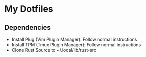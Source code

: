 # My Dotfiles

## Dependencies
- Install Plug (Vim Plugin Manager): Follow normal instructions
- Install TPM (Tmux Plugin Manager): Follow normal instructions
- Clone Rust Source to ~/.local/lib/rust-src

